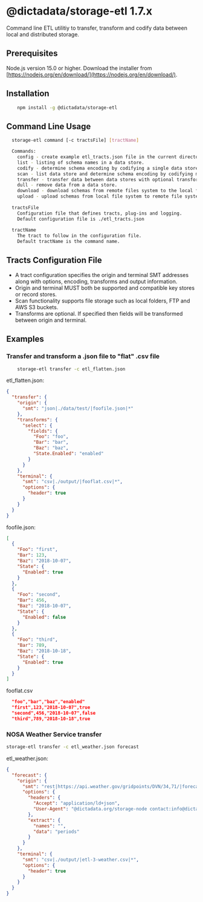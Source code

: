 # @dictadata/storage-etl 1.7.x

Command line ETL utilitiy to transfer, transform and codify data between local and distributed storage.

## Prerequisites

Node.js version 15.0 or higher.  Download the installer from [https://nodejs.org/en/download/](https://nodejs.org/en/download/).

## Installation

```bash
    npm install -g @dictadata/storage-etl
```

## Command Line Usage

```bash
  storage-etl command [-c tractsFile] [tractName]

  Commands:
    config - create example etl_tracts.json file in the current directory.
    list - listing of schema names in a data store.
    codify - determine schema encoding by codifying a single data store schema.
    scan - list data store and determine schema encoding by codifying multiple schemas.
    transfer - transfer data between data stores with optional transforms.
    dull - remove data from a data store.
    download - download schemas from remote files system to the local file system.
    upload - upload schemas from local file system to remote file system.
  
  tractsFile
    Configuration file that defines tracts, plug-ins and logging.
    Default configuration file is ./etl_tracts.json
  
  tractName
    The tract to follow in the configuration file.
    Default tractName is the command name.
```

## Tracts Configuration File

- A tract configuration specifies the origin and terminal SMT addresses along with options, encoding, transforms and output information.
- Origin and terminal MUST both be supported and compatible key stores or record stores.
- Scan functionality supports file storage such as local folders, FTP and AWS S3 buckets.
- Transforms are optional. If specified then fields will be transformed between origin and terminal.

## Examples

### Transfer and transform a .json file to "flat" .csv file

```bash
    storage-etl transfer -c etl_flatten.json
```

etl_flatten.json:

```json
{
  "transfer": {
    "origin": {
      "smt": "json|./data/test/|foofile.json|*"
    },
    "transforms": {
      "select": {
        "fields": {
          "Foo": "foo",
          "Bar": "bar",
          "Baz": "baz",
          "State.Enabled": "enabled"
        }
      }
    },
    "terminal": {
      "smt": "csv|./output/|fooflat.csv|*",
      "options": {
        "header": true
      }
    }
  }
}
```

foofile.json:

```json
[
  {
    "Foo": "first",
    "Bar": 123,
    "Baz": "2018-10-07",
    "State": {
      "Enabled": true
    }
  },
  {
    "Foo": "second",
    "Bar": 456,
    "Baz": "2018-10-07",
    "State": {
      "Enabled": false
    }
  },
  {
    "Foo": "third",
    "Bar": 789,
    "Baz": "2018-10-18",
    "State": {
      "Enabled": true
    }
  }
]
```

fooflat.csv

```json
  "foo","bar","baz","enabled"
  "first",123,"2018-10-07",true
  "second",456,"2018-10-07",false
  "third",789,"2018-10-18",true
```

### NOSA Weather Service transfer

```bash
storage-etl transfer -c etl_weather.json forecast
```

etl_weather.json:

```json
{
  "forecast": {
    "origin": {
      "smt": "rest|https://api.weather.gov/gridpoints/DVN/34,71/|forecast|=*",
      "options": {
        "headers": {
          "Accept": "application/ld+json",
          "User-Agent": "@dictadata.org/storage-node contact:info@dictadata.org"
        },
        "extract": {
          "names": "",
          "data": "periods"
        }
      }
    },
    "terminal": {
      "smt": "csv|./output/|etl-3-weather.csv|*",
      "options": {
        "header": true
      }
    }
  }
}
```
